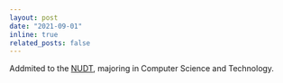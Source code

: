 ```yaml
---
layout: post
date: "2021-09-01"
inline: true
related_posts: false
---
```


Addmited to the [NUDT](https://english.nudt.edu.cn/), majoring in Computer Science and Technology.
